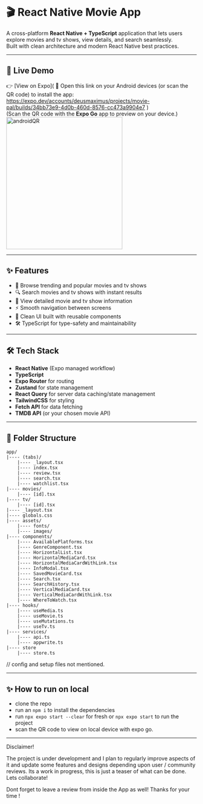 # 🎬 React Native Movie App

A cross-platform **React Native + TypeScript** application that lets users explore movies and tv shows, view details, and search seamlessly.  
Built with clean architecture and modern React Native best practices.

---

## 🚀 Live Demo
👉 [View on Expo](
    🤖 Open this link on your Android devices (or scan the QR code) to install the app:
    https://expo.dev/accounts/deusmaximus/projects/movie-pal/builds/34bb73e9-4d0b-460d-8576-cc473a9904e7
)  
(Scan the QR code with the **Expo Go** app to preview on your device.)
<img width="307" height="350" alt="androidQR" src="https://github.com/user-attachments/assets/3881e4a4-2db5-4729-81ae-9e94d991524b" />

---

## ✨ Features
- 🎥 Browse trending and popular movies and tv shows
- 🔍 Search movies and tv shows with instant results
- 📄 View detailed movie and tv show information
- ⚡ Smooth navigation between screens
- 🎨 Clean UI built with reusable components
- 🛠️ TypeScript for type-safety and maintainability

---

## 🛠️ Tech Stack
- **React Native** (Expo managed workflow)  
- **TypeScript**  
- **Expo Router** for routing  
- **Zustand** for state management
- **React Query** for server data caching/state management
- **TailwindCSS** for styling 
- **Fetch API** for data fetching  
- **TMDB API** (or your chosen movie API)  

---

## 📂 Folder Structure
```
app/
|---- (tabs)/
    |---- _layout.tsx
    |---- index.tsx
    |---- review.tsx
    |---- search.tsx
    |---- watchlist.tsx
|---- movies/
    |---- [id].tsx
|---- tv/
    |---- [id].tsx
|---- _layout.tsx
|---- globals.css
|---- assets/
    |---- fonts/
    |---- images/
|---- components/
    |---- AvailablePlatforms.tsx
    |---- GenreComponent.tsx
    |---- HorizontalList.tsx
    |---- HorizontalMediaCard.tsx
    |---- HorizontalMediaCardWithLink.tsx
    |---- InfoModal.tsx
    |---- SavedMovieCard.tsx
    |---- Search.tsx
    |---- SearchHistory.tsx
    |---- VerticalMediaCard.tsx
    |---- VerticalMediaCardWithLink.tsx
    |---- WhereToWatch.tsx
|---- hooks/
    |---- useMedia.ts
    |---- useMovie.ts
    |---- useMutations.ts
    |---- useTv.ts
|---- services/
    |---- api.ts
    |---- appwrite.ts
|---- store
    |---- store.ts
```
// config and setup files not mentioned.

---

## ✨ How to run on local

- clone the repo
- run an `npm i` to install the dependencies
- run `npx expo start --clear` for fresh or `npx expo start` to run the project
- scan the QR code to view on local device with expo go.

---

Disclaimer!

The project is under development and I plan to regularly improve aspects of it and update some features and designs depending upon
user / community reviews. Its a work in progress, this is just a teaser of what can be done.
Lets collaborate!

Dont forget to leave a review from inside the App as well! Thanks for your time !

